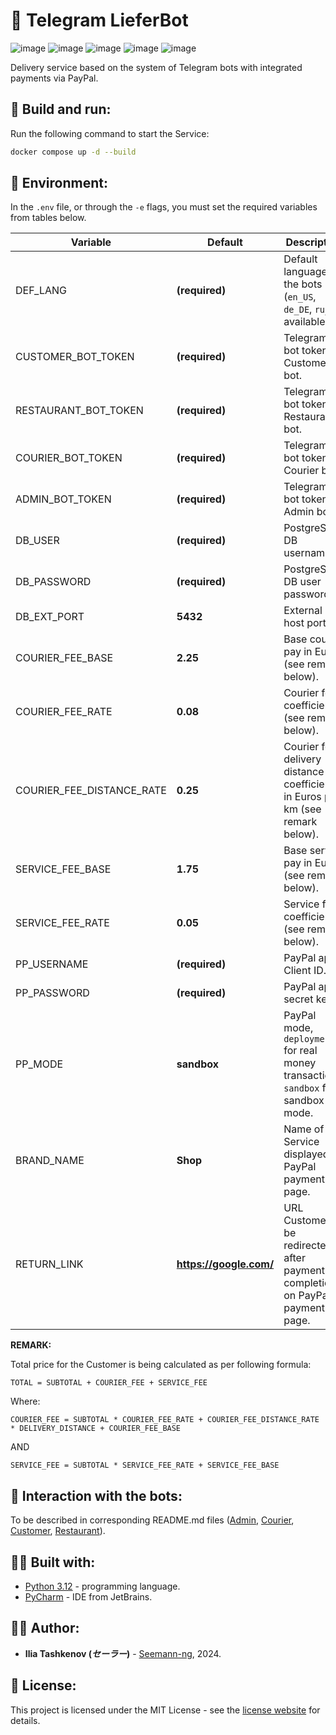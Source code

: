 # 🛒 Telegram LieferBot

![image](https://img.shields.io/badge/Python-FFD43B?style=for-the-badge&logo=python&logoColor=blue)
![image](https://img.shields.io/badge/Telegram-2CA5E0?style=for-the-badge&logo=telegram&logoColor=white)
![image](https://img.shields.io/badge/Docker-2CA5E0?style=for-the-badge&logo=docker&logoColor=white)
![image](https://img.shields.io/badge/PostgreSQL-316192?style=for-the-badge&logo=postgresql&logoColor=white)
![image](https://img.shields.io/badge/PayPal-00457C?style=for-the-badge&logo=paypal&logoColor=white)

Delivery service based on the system of Telegram bots with integrated payments via PayPal.

## 🚀 Build and run:

Run the following command to start the Service:

```bash
docker compose up -d --build
```

## 🔐 Environment:

In the `.env` file, or through the `-e` flags, you must set the required variables from
tables below.

| Variable                  | Default                 | Description                                                                        |
|---------------------------|-------------------------|------------------------------------------------------------------------------------|
| DEF_LANG                  | **(required)**          | Default language of the bots (`en_US`, `de_DE`, `ru_RU` available).                |
| CUSTOMER_BOT_TOKEN        | **(required)**          | Telegram bot token for Customer bot.                                               |
| RESTAURANT_BOT_TOKEN      | **(required)**          | Telegram bot token for Restaurant bot.                                             |
| COURIER_BOT_TOKEN         | **(required)**          | Telegram bot token for Courier bot.                                                |
| ADMIN_BOT_TOKEN           | **(required)**          | Telegram bot token for Admin bot.                                                  |
| DB_USER                   | **(required)**          | PostgreSQL DB username.                                                            |
| DB_PASSWORD               | **(required)**          | PostgreSQL DB user password.                                                       |
| DB_EXT_PORT               | **5432**                | External DB host port.                                                             |
| COURIER_FEE_BASE          | **2.25**                | Base courier pay in Euros (see remark below).                                      |
| COURIER_FEE_RATE          | **0.08**                | Courier fee coefficient (see remark below).                                        |
| COURIER_FEE_DISTANCE_RATE | **0.25**                | Courier fee delivery distance coefficient in Euros per km (see remark below).      |
| SERVICE_FEE_BASE          | **1.75**                | Base service pay in Euros (see remark below).                                      |
| SERVICE_FEE_RATE          | **0.05**                | Service fee coefficient (see remark below).                                        |
| PP_USERNAME               | **(required)**          | PayPal app Client ID.                                                              |
| PP_PASSWORD               | **(required)**          | PayPal app secret key.                                                             |
| PP_MODE                   | **sandbox**             | PayPal mode, `deployment` for real money transactions, `sandbox` for sandbox mode. |
| BRAND_NAME                | **Shop**                | Name of the Service displayed on PayPal payment page.                              |
| RETURN_LINK               | **https://google.com/** | URL Customer to be redirected to after payment completion on PayPal payment page.  |

__REMARK:__

Total price for the Customer is being calculated as per following formula:

`TOTAL = SUBTOTAL + COURIER_FEE + SERVICE_FEE`

Where:

`COURIER_FEE = SUBTOTAL * COURIER_FEE_RATE + COURIER_FEE_DISTANCE_RATE * DELIVERY_DISTANCE + COURIER_FEE_BASE`

AND

`SERVICE_FEE = SUBTOTAL * SERVICE_FEE_RATE + SERVICE_FEE_BASE`

## 🤖 Interaction with the bots:

To be described in corresponding README.md files ([Admin](./admin_bot/README.md), [Courier](./courier_bot/README.md), [Customer](./customer_bot/README.md), [Restaurant](./restaurant_bot/README.md)).

## 👨‍🔧 Built with:

* [Python 3.12](https://www.python.org/) - programming language.
* [PyCharm](https://www.jetbrains.com/pycharm/) - IDE from JetBrains.

## 👨‍💻 Author:

* **Ilia Tashkenov (_セーラー_)** - [Seemann-ng](https://github.com/Seemann-ng), 2024.

## 📝 License:

This project is licensed under the MIT License - see the [license website](https://opensource.org/licenses/MIT) for details.
